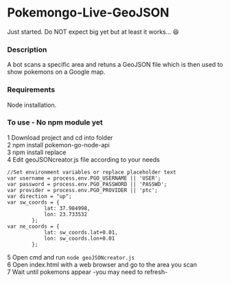 # Pokemongo-Live-GeoJSON

Just started. Do NOT expect big yet but at least it works... :laughing:

### Description
A bot scans a specific area and retuns a GeoJSON file which is then used to show pokemons on a Google map.

### Requirements
Node installation.

### To use - No npm module yet

1 Download project and cd into folder</br>
2 npm install pokemon-go-node-api</br>
3 npm install replace</br>
4 Edit geoJSONcreator.js file according to your needs</br>
```
//Set environment variables or replace placeholder text
var username = process.env.PGO_USERNAME || 'USER';
var password = process.env.PGO_PASSWORD || 'PASSWD';
var provider = process.env.PGO_PROVIDER || 'ptc';
var direction = "up";
var sw_coords = {
            lat: 37.984998, 
            lon: 23.733532 
        };
var ne_coords = {
            lat: sw_coords.lat+0.01, 
            lon: sw_coords.lon+0.01
        };
```
5 Open cmd and run ```node geoJSONcreator.js```</br>
6 Open index.html with a web browser and go to the area you scan</br>
7 Wait until pokemons appear -you may need to refresh-</br>


        

